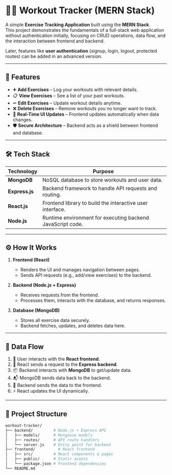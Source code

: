 # 🏋️‍♂️ Workout Tracker (MERN Stack)

A simple **Exercise Tracking Application** built using the **MERN Stack**.  
This project demonstrates the fundamentals of a full-stack web application without authentication initially, focusing on CRUD operations, data flow, and the interaction between frontend and backend.  

Later, features like **user authentication** (signup, login, logout, protected routes) can be added in an advanced version.

---

## 🚀 Features

- ➕ **Add Exercises** – Log your workouts with relevant details.
- 📋 **View Exercises** – See a list of your past workouts.
- ✏ **Edit Exercises** – Update workout details anytime.
- ❌ **Delete Exercises** – Remove workouts you no longer want to track.
- 🔄 **Real-Time UI Updates** – Frontend updates automatically when data changes.
- 🛡 **Secure Architecture** – Backend acts as a shield between frontend and database.

---

## 🛠 Tech Stack

| Technology  | Purpose |
|-------------|---------|
| **MongoDB** | NoSQL database to store workouts and user data. |
| **Express.js** | Backend framework to handle API requests and routing. |
| **React.js** | Frontend library to build the interactive user interface. |
| **Node.js** | Runtime environment for executing backend JavaScript code. |

---

## ⚙ How It Works

1. **Frontend (React)**  
   - Renders the UI and manages navigation between pages.  
   - Sends API requests (e.g., add/view exercises) to the backend.

2. **Backend (Node.js + Express)**  
   - Receives requests from the frontend.  
   - Processes them, interacts with the database, and returns responses.

3. **Database (MongoDB)**  
   - Stores all exercise data securely.  
   - Backend fetches, updates, and deletes data here.

---

## 🔄 Data Flow

1. 🧑 User interacts with the **React frontend**.  
2. 🔗 React sends a request to the **Express backend**.  
3. 📦 Backend interacts with **MongoDB** to get/update data.  
4. 📬 MongoDB sends data back to the backend.  
5. 🎨 Backend sends the data to the frontend.  
6. ⚡ React updates the UI dynamically.

---

## 📂 Project Structure

```bash
workout-tracker/
├── backend/         # Node.js + Express API
│   ├── models/      # Mongoose models
│   ├── routes/      # API route handlers
│   └── server.js    # Entry point for backend
├── frontend/          # React frontend
│   ├── src/         # React components & pages
│   ├── public/      # Static assets
│   └── package.json # Frontend dependencies
└── README.md
